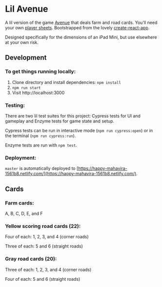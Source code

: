 # Lil Avenue 

A lil version of the game [Avenue](https://boardgamegeek.com/boardgame/205045/avenue) that deals farm and road cards. You'll need your own [player sheets](http://aportagames.com/Avenue_PlayWithRahdo.pdf). Bootstrapped from the lovely [create-react-app](https://github.com/facebook/create-react-app).

Designed specifically for the dimensions of an iPad Mini, but use elsewhere at your own risk.

## Development

### To get things running locally:

1. Clone directory and install dependencies: `npm install`
2. `npm run start`
3. Visit http://localhost:3000

### Testing:

There are two lil test suites for this project: Cypress tests for UI and gameplay and Enzyme tests for game state and setup.

Cypress tests can be run in interactive mode (`npm run cypress:open`) or in the terminal (`npm run cypress:run`).

Enzyme tests are run with `npm test`.

### Deployment:

`master` is automatically deployed to [https://happy-mahavira-1561b8.netlify.com/](https://happy-mahavira-1561b8.netlify.com/).

## Cards

### Farm cards:
A, B, C, D, E, and F

### Yellow scoring road cards (22):
Four of each: 1, 2, 3, and 4 (corner roads)

Three of each: 5 and 6 (straight roads)

### Gray road cards (20):
Three of each: 1, 2, 3, and 4 (corner roads)

Four of each: 5 and 6 (straight roads)
